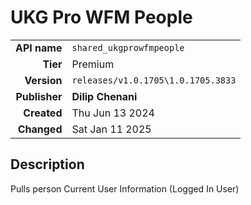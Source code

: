 # UKG Pro WFM People
| | |
|-:|-|
|**API name**|`shared_ukgprowfmpeople`|
|**Tier**|Premium|
|**Version**|`releases/v1.0.1705\1.0.1705.3833`|
|**Publisher**|**Dilip Chenani**|
|**Created**|Thu Jun 13 2024|
|**Changed**|Sat Jan 11 2025|

## Description
Pulls person Current User Information (Logged In User)
